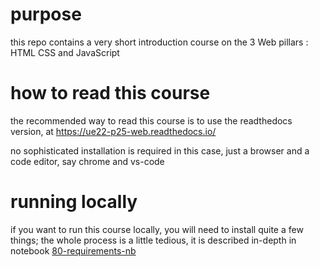 # purpose

this repo contains a very short introduction course on the 3 Web pillars : HTML CSS and JavaScript

# how to read this course

the recommended way to read this course is to use the readthedocs version,
at <https://ue22-p25-web.readthedocs.io/>

no sophisticated installation is required in this case, just a browser and a
code editor, say chrome and vs-code

# running locally

if you want to run this course locally, you will need to install quite a few things; the whole process is a little tedious, it is described in-depth in notebook [80-requirements-nb](notebooks/80-requirements-nb.md)
